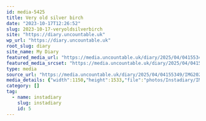 ```yaml
---
id: media-5425
title: Very old silver birch
date: "2023-10-17T12:26:52"
slug: 2023-10-17-veryoldsilverbirch
site: "https://diary.uncountable.uk"
wp_url: "https://diary.uncountable.uk"
root_slug: diary
site_name: My Diary
featured_media_url: "https://media.uncountable.uk/diary/2025/04/04155349/IMG20231017132652-edited.webp"
featured_media_srcset: "https://media.uncountable.uk/diary/2025/04/04155349/IMG20231017132652-edited-225x300.webp 225w, https://media.uncountable.uk/diary/2025/04/04155349/IMG20231017132652-edited-768x1024.webp 768w, https://media.uncountable.uk/diary/2025/04/04155349/IMG20231017132652-edited-150x150.webp 150w, https://media.uncountable.uk/diary/2025/04/04155349/IMG20231017132652-edited-480x640.webp 480w, https://media.uncountable.uk/diary/2025/04/04155349/IMG20231017132652-edited.webp 1150w"
type: media
source_url: "https://media.uncountable.uk/diary/2025/04/04155349/IMG20231017132652-edited.webp"
media_details: {"width":1150,"height":1533,"file":"photos/Instadiary/IMG20231017132652-edited.webp","filesize":179578,"sizes":{"medium":{"file":"IMG20231017132652-edited-225x300.webp","width":225,"height":300,"filesize":33306,"mime_type":"image/webp","source_url":"https://media.uncountable.uk/diary/2025/04/04155349/IMG20231017132652-edited-225x300.webp"},"large":{"file":"IMG20231017132652-edited-768x1024.webp","width":768,"height":1024,"filesize":274704,"mime_type":"image/webp","source_url":"https://media.uncountable.uk/diary/2025/04/04155349/IMG20231017132652-edited-768x1024.webp"},"thumbnail":{"file":"IMG20231017132652-edited-150x150.webp","width":150,"height":150,"filesize":11756,"mime_type":"image/webp","source_url":"https://media.uncountable.uk/diary/2025/04/04155349/IMG20231017132652-edited-150x150.webp"},"mobwidth":{"file":"IMG20231017132652-edited-480x640.webp","width":480,"height":640,"filesize":134478,"mime_type":"image/webp","source_url":"https://media.uncountable.uk/diary/2025/04/04155349/IMG20231017132652-edited-480x640.webp"},"full":{"file":"IMG20231017132652-edited.webp","width":1150,"height":1533,"mime_type":"image/webp","source_url":"https://media.uncountable.uk/diary/2025/04/04155349/IMG20231017132652-edited.webp"}},"image_meta":{"aperture":"0","credit":"","camera":"","caption":"","created_timestamp":"0","copyright":"","focal_length":"0","iso":"0","shutter_speed":"0","title":"","orientation":"0","keywords":[]}}
category: []
tag:
  - name: instadiary
    slug: instadiary
    id: 5
---
```


